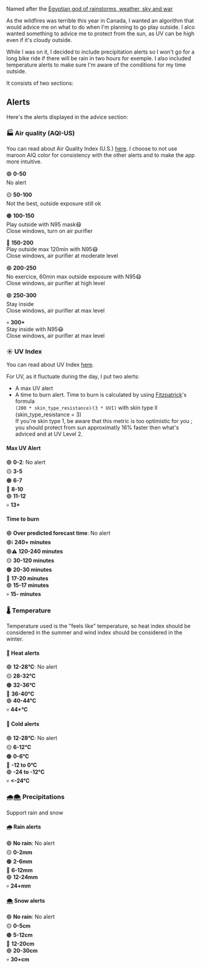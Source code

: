 Named after the [Egyptian god of rainstorms, weather, sky and war](https://en.wikipedia.org/wiki/Weather_god)

As the wildfires was terrible this year in Canada, I wanted an algorithm that would advice me on what to do when I'm planning to go play outside. I alco wanted something to advice me to protect from the sun, as UV can be high even if it's cloudy outside.

While I was on it, I decided to include precipitation alerts so I won't go for a long bike ride if there will be rain in two hours for exemple. I also included temperature alerts to make sure I'm aware of the conditions for my time outside.

It consists of two sections:

## Alerts

Here's the alerts displayed in the advice section:

### 🏭 Air quality (AQI-US)

You can read about Air Quality Index (U.S.) [here](https://www.airnow.gov/aqi/aqi-basics/). I choose to not use maroon AIQ color for consistency with the other alerts and to make the app more intuitive.

🟢 **0-50** <br/>
No alert<br/>

🟡 **50-100** <br/>
Not the best, outside exposure still ok<br/>

🟠 **100-150** <br/>
Play outside with N95 mask😷<br/>
Close windows, turn on air purifier<br/>

🔴 **150-200** <br/>
Play outside max 120min with N95😷<br/>
Close windows, air purifier at moderate level<br/>

🟣 **200-250** <br/>
No exercice, 60min max outside exposure with N95😷<br/>
Close windows, air purifier at high level<br/>

🟣 **250-300** <br/>
Stay inside<br/>
Close windows, air purifier at max level<br/>

💀 **300+**<br/>
Stay inside with N95😷<br/>
Close windows, air purifier at max level<br/>

### ☀️ UV Index

You can read about UV Index [here](https://en.wikipedia.org/wiki/Ultraviolet_index).

For UV, as it fluctuate during the day, I put two alerts:
- A max UV alert
- A time to burn alert. Time to burn is calculated by using [Fitzpatrick](https://en.wikipedia.org/wiki/Thomas_B._Fitzpatrick)'s formula<br/>
  `(200 * skin_type_resistance)⁄(3 * UVI)` with skin type II (skin_type_resistance = 3)<br/>
  If you're skin type 1, be aware that this metric is too optimistic for you ; you should protect from sun approximatly 16% faster then what's adviced and at UV Level 2.

#### Max UV Alert
🟢 **0-2**: No alert<br/>
🟡 **3-5** <br/>
🟠 **6-7** <br/>
🔴 **8-10** <br/>
🟣 **11-12** <br/>
💀 **13+**<br/>

#### Time to burn

🟢 **Over predicted forecast time**: No alert<br/>
🟢ℹ️ **240+ minutes**<br/>
🟢⚠️ **120-240 minutes**<br/>
🟡 **30-120 minutes**<br/>
🟠 **20-30 minutes**<br/>
🔴 **17-20 minutes**<br/>
🟣 **15-17 minutes**<br/>
💀 **15- minutes**<br/>

### 🌡️ Temperature 

Temperature used is the  "feels like" temperature, so heat index should be considered in the summer and wind index should be considered in the winter. 

#### 🥵 Heat alerts

🟢 **12-28°C**: No alert<br/>
🟡 **28-32°C**<br/>
🟠 **32-36°C**<br/>
🔴 **36-40°C**<br/>
🟣 **40-44°C**<br/>
💀 **44+°C**<br/>

#### 🥶 Cold alerts

🟢 **12-28°C**: No alert<br/>
🟡 **6-12°C**<br/>
🟠 **0-6°C**<br/>
🔴 **-12 to 0°C**<br/>
🟣 **-24 to -12°C**<br/>
💀 **<-24°C**<br/>

### 🌧️🌨️ Precipitations

Support rain and snow

#### 🌧️ Rain alerts

🟢 **No rain**: No alert<br/>
🟡 **0-2mm**<br/>
🟠 **2-6mm**<br/>
🔴 **6-12mm**<br/>
🟣 **12-24mm**<br/>
💀 **24+mm**<br/>

#### 🌨️ Snow alerts

🟢 **No rain**: No alert<br/>
🟡 **0-5cm**<br/>
🟠 **5-12cm**<br/>
🔴 **12-20cm**<br/>
🟣 **20-30cm**<br/>
💀 **30+cm**<br/>

